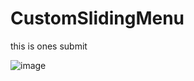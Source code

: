 # CustomSlidingMenu
this is ones submit

![image](CustomSlidingMenu/app/picuter/QQ图片20151104130650.png)
